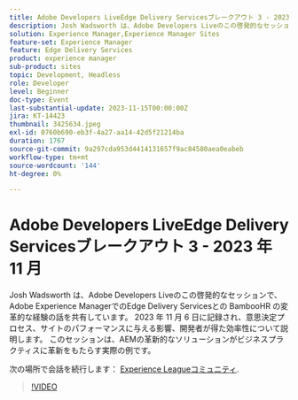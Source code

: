 ```yaml
---
title: Adobe Developers LiveEdge Delivery Servicesブレークアウト 3 - 2023 年 11 月
description: Josh Wadsworth は、Adobe Developers Liveのこの啓発的なセッションで、Adobe Experience ManagerでのEdge Delivery Servicesとの BambooHR の変革的な経験の話を共有しています。 2023 年 11 月 6 日に記録され、意思決定プロセス、サイトのパフォーマンスに与える影響、開発者が得た効率性について説明します。 このセッションは、AEMの革新的なソリューションがビジネスプラクティスに革新をもたらす実際の例です。
solution: Experience Manager,Experience Manager Sites
feature-set: Experience Manager
feature: Edge Delivery Services
product: experience manager
sub-product: sites
topic: Development, Headless
role: Developer
level: Beginner
doc-type: Event
last-substantial-update: 2023-11-15T00:00:00Z
jira: KT-14423
thumbnail: 3425634.jpeg
exl-id: 0760b690-eb3f-4a27-aa14-42d5f21214ba
duration: 1767
source-git-commit: 9a297cda953d4414131657f9ac84580aea0eabeb
workflow-type: tm+mt
source-wordcount: '144'
ht-degree: 0%

---
```


# Adobe Developers LiveEdge Delivery Servicesブレークアウト 3 - 2023 年 11 月

Josh Wadsworth は、Adobe Developers Liveのこの啓発的なセッションで、Adobe Experience ManagerでのEdge Delivery Servicesとの BambooHR の変革的な経験の話を共有しています。 2023 年 11 月 6 日に記録され、意思決定プロセス、サイトのパフォーマンスに与える影響、開発者が得た効率性について説明します。 このセッションは、AEMの革新的なソリューションがビジネスプラクティスに革新をもたらす実際の例です。

次の場所で会話を続行します： [Experience Leagueコミュニティ](https://adobe.ly/3rD9rMV).

>[!VIDEO](https://video.tv.adobe.com/v/3425634/?learn=on)
